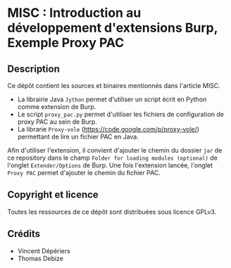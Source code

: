 MISC : Introduction au développement d'extensions Burp, Exemple Proxy PAC
=========================================================================

Description
-----------
Ce dépôt contient les sources et binaires mentionnés dans l'article MISC.
 * La librairie Java `Jython` permet d'utiliser un script écrit en Python comme extension de Burp.
 * Le script `proxy_pac.py` permet d'utiliser les fichiers de configuration de proxy PAC au sein de Burp.
 * La librarie `Proxy-vole` (https://code.google.com/p/proxy-vole/) permettant de lire un fichier PAC en Java.

Afin d'utiliser l'extension, il convient d'ajouter le chemin du dossier `jar` de ce repository dans le champ `Folder for loading modules (optional)` de l'onglet `Extender/Options` de Burp. Une fois l'extension lancée, l'onglet `Proxy PAC` permet d'ajouter le chemin du fichier PAC.

Copyright et licence
---------------------
Toutes les ressources de ce dépôt sont distribuées sous licence GPLv3.

Crédits
-------
* Vincent Dépériers
* Thomas Debize
